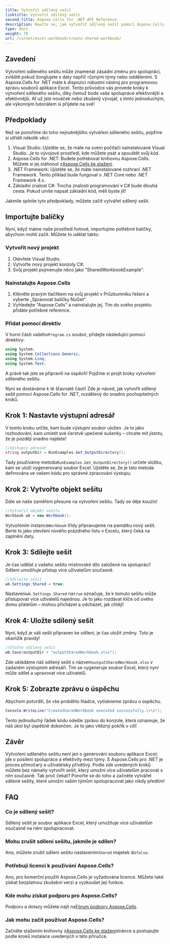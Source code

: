 ```yaml
---
title: Vytvořit sdílený sešit
linktitle: Vytvořit sdílený sešit
second_title: Aspose.Cells for .NET API Reference
description: Naučte se, jak vytvořit sdílený sešit pomocí Aspose.Cells for .NET pomocí tohoto jednoduchého průvodce krok za krokem. Ideální pro posílení týmové spolupráce.
type: docs
weight: 70
url: /cs/net/excel-workbook/create-shared-workbook/
---
```

## Zavedení

Vytvoření sdíleného sešitu může znamenat zásadní změnu pro spolupráci, zvláště pokud žonglujete s daty napříč různými týmy nebo odděleními. S Aspose.Cells for .NET máte k dispozici robustní nástroj pro programovou správu souborů aplikace Excel. Tento průvodce vás provede kroky k vytvoření sdíleného sešitu, díky čemuž bude vaše spolupráce efektivnější a efektivnější. Ať už jste nováček nebo zkušený vývojář, s tímto jednoduchým, ale výkonným tutoriálem si přijdete na své!

## Předpoklady

Než se ponoříme do toho nejnutnějšího vytváření sdíleného sešitu, pojďme si utřídit několik věcí:

1. Visual Studio: Ujistěte se, že máte na svém počítači nainstalované Visual Studio. Je to vývojové prostředí, kde můžete psát a spouštět svůj kód.
2.  Aspose.Cells for .NET: Budete potřebovat knihovnu Aspose.Cells. Můžete si jej stáhnout z[Aspose.Cells ke stažení](https://releases.aspose.com/cells/net/).
3. .NET Framework: Ujistěte se, že máte nainstalované rozhraní .NET Framework. Tento příklad bude fungovat s .NET Core nebo .NET Framework 4.x.
4. Základní znalost C#: Trocha znalosti programování v C# bude dlouhá cesta. Pokud umíte napsat základní kód, měli byste jít!

Jakmile splníte tyto předpoklady, můžete začít vytvářet sdílený sešit.

## Importujte balíčky

Nyní, když máme naše prostředí hotové, importujme potřebné balíčky, abychom mohli začít. Můžete to udělat takto:

### Vytvořit nový projekt
1. Otevřete Visual Studio.
2. Vytvořte nový projekt konzoly C#.
3. Svůj projekt pojmenujte něco jako "SharedWorkbookExample".

### Nainstalujte Aspose.Cells
1. Klikněte pravým tlačítkem na svůj projekt v Průzkumníku řešení a vyberte „Spravovat balíčky NuGet“.
2. Vyhledejte "Aspose.Cells" a nainstalujte jej. Tím do svého projektu přidáte potřebné reference.

### Přidat pomocí direktiv
 V horní části vašeho`Program.cs` soubor, přidejte následující pomocí direktivy:

```csharp
using System;
using System.Collections.Generic;
using System.Linq;
using System.Text;
```

A právě tak jste se připravili na úspěch! Pojďme si projít kroky vytvoření sdíleného sešitu.

Nyní se dostáváme k té šťavnaté části! Zde je návod, jak vytvořit sdílený sešit pomocí Aspose.Cells for .NET, rozdělený do snadno pochopitelných kroků.

## Krok 1: Nastavte výstupní adresář

V tomto kroku určíte, kam bude výstupní soubor uložen. Je to jako rozhodování, kam umístit své čerstvě upečené sušenky – chcete mít jistotu, že je později snadno najdete!

```csharp
//Výstupní adresář
string outputDir = RunExamples.Get_OutputDirectory();
```
 Tady používáme metodu`RunExamples.Get_OutputDirectory()` určete složku, kam se uloží vygenerovaný soubor Excel. Ujistěte se, že je tato metoda definována ve vašem kódu pro správné zpracování výstupu.

## Krok 2: Vytvořte objekt sešitu

Dále se naše zaměření přesune na vytvoření sešitu. Tady se děje kouzlo!

```csharp
//Vytvořit objekt sešitu
Workbook wb = new Workbook();
```
 Vytvořením instance`Workbook` třídy připravujeme na památku nový sešit. Berte to jako otevření nového prázdného listu v Excelu, který čeká na zaplnění daty.

## Krok 3: Sdílejte sešit

Je čas udělat z vašeho sešitu mistrovské dílo založené na spolupráci! Sdílení umožňuje přístup více uživatelům současně.

```csharp
//Sdílejte sešit
wb.Settings.Shared = true;
```
 Nastavení`wb.Settings.Shared` na`true` označuje, že k tomuto sešitu může přistupovat více uživatelů najednou. Je to jako rozdávat klíče od svého domu přátelům – mohou přicházet a odcházet, jak chtějí!

## Krok 4: Uložte sdílený sešit

Nyní, když je váš sešit připraven ke sdílení, je čas uložit změny. Toto je okamžik pravdy!

```csharp
//Uložte sdílený sešit
wb.Save(outputDir + "outputSharedWorkbook.xlsx");
```
 Zde ukládáme náš sdílený sešit s názvem`outputSharedWorkbook.xlsx` v zadaném výstupním adresáři. Tím se vygeneruje soubor Excel, který nyní může sdílet a upravovat více uživatelů.

## Krok 5: Zobrazte zprávu o úspěchu

Abychom potvrdili, že vše proběhlo hladce, vytiskneme zprávu o úspěchu.

```csharp
Console.WriteLine("CreateSharedWorkbook executed successfully.\r\n");
```
Tento jednoduchý řádek kódu odešle zprávu do konzole, která oznamuje, že náš úkol byl úspěšně dokončen. Je to jako vítězný pokřik v cíli!

## Závěr 

Vytvoření sdíleného sešitu není jen o generování souboru aplikace Excel; jde o posílení spolupráce a efektivity mezi týmy. S Aspose.Cells pro .NET je proces přímočarý a uživatelsky přívětivý. Podle zde uvedených kroků můžete bez námahy vytvořit sešit, který umožní více uživatelům pracovat s ním současně. Tak proč čekat? Ponořte se do toho a začněte vytvářet sdílené sešity, které umožní vašim týmům spolupracovat jako nikdy předtím!

## FAQ

### Co je sdílený sešit?
Sdílený sešit je soubor aplikace Excel, který umožňuje více uživatelům současně na něm spolupracovat.

### Mohu zrušit sdílení sešitu, jakmile je sdílen?
 Ano, můžete zrušit sdílení sešitu nastavením`Shared` majetek do`false`.

### Potřebuji licenci k používání Aspose.Cells?
Ano, pro komerční použití Aspose.Cells je vyžadována licence. Můžete také získat bezplatnou zkušební verzi a vyzkoušet její funkce.

### Kde mohu získat podporu pro Aspose.Cells?
 Podporu a dotazy můžete najít na[Fórum podpory Aspose.Cells](https://forum.aspose.com/c/cells/9).

### Jak mohu začít používat Aspose.Cells?
 Začněte stažením knihovny z[Aspose.Cells ke stažení](https://releases.aspose.com/cells/net/)stránce a postupujte podle kroků instalace uvedených v této příručce.
